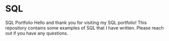 # SQL
SQL Portfolio
Hello and thank you for visiting my SQL portfolio! This repository contains some examples of SQL that I have written. Please reach out if you have any questions. 
